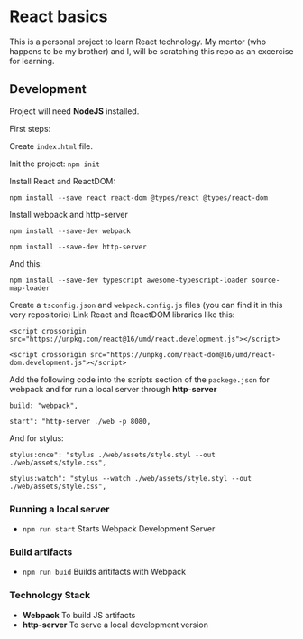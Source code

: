React basics
============

This is a personal project to learn React technology.
My mentor (who happens to be my brother) and I, will be scratching this repo as an excercise for learning.

Development
-----------
Project will need **NodeJS** installed.

First steps:

Create `index.html` file.

Init the project: `npm init`

Install React and ReactDOM:

````
npm install --save react react-dom @types/react @types/react-dom
````

Install webpack and http-server

````
npm install --save-dev webpack
````

````
npm install --save-dev http-server
````

And this:

````
npm install --save-dev typescript awesome-typescript-loader source-map-loader
````

Create a `tsconfig.json` and `webpack.config.js` files (you can find it in this very repositorie)
Link React and ReactDOM libraries like this:
````
<script crossorigin src="https://unpkg.com/react@16/umd/react.development.js"></script>
````
````
<script crossorigin src="https://unpkg.com/react-dom@16/umd/react-dom.development.js"></script>
````

Add the following code into the scripts section of the `packege.json` for webpack and for run a local server through **http-server**

````
build: "webpack",
````

````
start": "http-server ./web -p 8080,
````

And for stylus:

````
stylus:once": "stylus ./web/assets/style.styl --out ./web/assets/style.css",
````

````
stylus:watch": "stylus --watch ./web/assets/style.styl --out ./web/assets/style.css",
````


### Running a local server

* `npm run start` Starts Webpack Development Server

### Build artifacts

* `npm run buid` Builds aritifacts with Webpack

### Technology Stack

* **Webpack** To build JS artifacts
* **http-server** To serve a local development version

